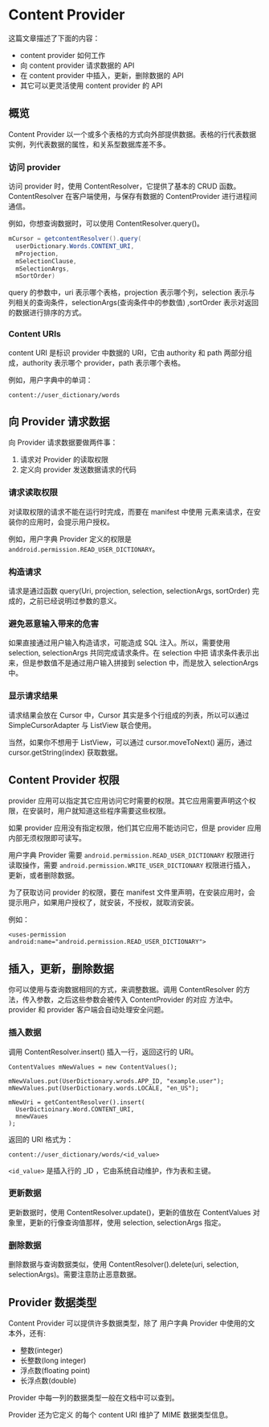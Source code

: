 # Content Provider

这篇文章描述了下面的内容：

* content provider 如何工作
* 向 content provider 请求数据的 API
* 在 content provider 中插入，更新，删除数据的 API
* 其它可以更灵活使用 content provider 的 API

## 概览
Content Provider 以一个或多个表格的方式向外部提供数据。表格的行代表数据实例，列代表数据的属性，和关系型数据库差不多。

### 访问 provider
访问 provider 时，使用 ContentResolver，它提供了基本的 CRUD 函数。ContentResolver 在客户端使用，与保存有数据的 ContentProvider
进行进程间通信。

例如，你想查询数据时，可以使用 ContentResolver.query()。

```java
mCursor = getcontentResolver().query(
  userDictionary.Words.CONTENT_URI,
  mProjection,
  mSelectionClause,
  mSelectionArgs,
  mSortOrder)
```

query 的参数中，uri 表示哪个表格，projection 表示哪个列，selection 表示与列相关的查询条件，selectionArgs(查询条件中的参数值) ,sortOrder 表示对返回的数据进行排序的方式。

### Content URIs
content URI 是标识 provider 中数据的 URI，它由 authority 和 path 两部分组成，authority 表示哪个 provider，path 表示哪个表格。

例如，用户字典中的单词：

```
content://user_dictionary/words
```

## 向 Provider 请求数据
向 Provider 请求数据要做两件事：

1. 请求对 Provider 的读取权限
2. 定义向 provider 发送数据请求的代码

### 请求读取权限
对读取权限的请求不能在运行时完成，而要在 manifest 中使用 <uses-permission> 元素来请求，在安装你的应用时，会提示用户授权。

例如，用户字典 Provider 定义的权限是 `anddroid.permission.READ_USER_DICTIONARY`。

### 构造请求
请求是通过函数 query(Uri, projection, selection, selectionArgs, sortOrder) 完成的，之前已经说明过参数的意义。

### 避免恶意输入带来的危害
如果直接通过用户输入构造请求，可能造成 SQL 注入。所以，需要使用 selection, selectionArgs 共同完成请求条件。在 selection 中把
请求条件表示出来，但是参数值不是通过用户输入拼接到 selection 中，而是放入 selectionArgs 中。

### 显示请求结果
请求结果会放在 Cursor 中，Cursor 其实是多个行组成的列表，所以可以通过  SimpleCursorAdapter 与 ListView 联合使用。

当然，如果你不想用于 ListView，可以通过 cursor.moveToNext() 遍历，通过 cursor.getString(index) 获取数据。

## Content Provider 权限
provider 应用可以指定其它应用访问它时需要的权限。其它应用需要声明这个权限，在安装时，用户就知道这些程序需要这些权限。

如果 provider 应用没有指定权限，他们其它应用不能访问它，但是 provider 应用内部无须权限即可读写。

用户字典 Provider 需要 `android.permission.READ_USER_DICTIONARY` 权限进行读取操作，需要 `android.permission.WRITE_USER_DICTIONARY` 权限进行插入，更新，或者删除数据。

为了获取访问 provider 的权限，要在 manifest 文件里声明，在安装应用时，会提示用户，如果用户授权了，就安装，不授权，就取消安装。

例如：

```
<uses-permission android:name="android.permission.READ_USER_DICTIONARY">
```

## 插入，更新，删除数据
你可以使用与查询数据相同的方式，来调整数据。调用 ContentResolver 的方法，传入参数，之后这些参数会被传入 ContentProvider 的对应
方法中。provider 和 provider 客户端会自动处理安全问题。

### 插入数据
调用 ContentResolver.insert() 插入一行，返回这行的 URI。

```
ContentValues mNewValues = new ContentValues();

mNewValues.put(UserDictionary.wrods.APP_ID, "example.user");
mNewValues.put(UserDictionary.words.LOCALE, "en_US");

mNewUri = getContentResolver().insert(
  UserDictioinary.Word.CONTENT_URI,
  mnewVaues
);
```

返回的 URI 格式为：

```
content://user_dictionary/words/<id_value>
```

`<id_value>` 是插入行的 _ID ，它由系统自动维护，作为表和主键。

### 更新数据
更新数据时，使用 ContentResolver.update()，更新的值放在 ContentValues 对象里，更新的行像查询值那样，使用 selection, selectionArgs 指定。

### 删除数据
删除数据与查询数据类似，使用 ContentResolver().delete(uri, selection, selectionArgs)。需要注意防止恶意数据。

## Provider 数据类型
Content Provider 可以提供许多数据类型，除了 用户字典 Provider 中使用的文本外，还有:

* 整数(integer)
* 长整数(long integer)
* 浮点数(floating point)
* 长浮点数(double)

Provider 中每一列的数据类型一般在文档中可以查到。

Provider 还为它定义 的每个 content URI 维护了 MIME 数据类型信息。
